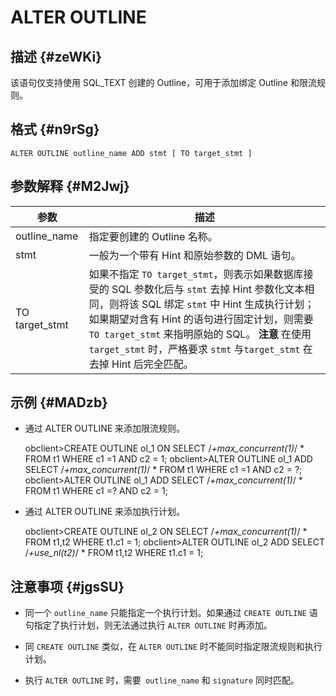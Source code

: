 ALTER OUTLINE 
==================================



描述 {#zeWKi}
-----------

该语句仅支持使用 SQL_TEXT 创建的 Outline，可用于添加绑定 Outline 和限流规则。

格式 {#n9rSg}
-----------

    ALTER OUTLINE outline_name ADD stmt [ TO target_stmt ]



参数解释 {#M2Jwj}
-------------



|       参数       |                                                                                                                                         描述                                                                                                                                          |
|----------------|-------------------------------------------------------------------------------------------------------------------------------------------------------------------------------------------------------------------------------------------------------------------------------------|
| outline_name   | 指定要创建的 Outline 名称。                                                                                                                                                                                                                                                                  |
| stmt           | 一般为一个带有 Hint 和原始参数的 DML 语句。                                                                                                                                                                                                                                                         |
| TO target_stmt | 如果不指定 `TO target_stmt`，则表示如果数据库接受的 SQL 参数化后与 `stmt` 去掉 Hint 参数化文本相同，则将该 SQL 绑定 `stmt` 中 Hint 生成执行计划；如果期望对含有 Hint 的语句进行固定计划，则需要 `TO target_stmt` 来指明原始的 SQL。  **注意**  在使用 `target_stmt` 时，严格要求 `stmt` 与`target_stmt` 在去掉 Hint 后完全匹配。 |



示例 {#MADzb}
-----------

* 通过 ALTER OUTLINE 来添加限流规则。

  




    obclient>CREATE OUTLINE ol_1 ON SELECT /*+max_concurrent(1)*/ * FROM t1 WHERE c1 =1 
               AND c2 = 1;
    obclient>ALTER OUTLINE ol_1 ADD SELECT /*+max_concurrent(1)*/ * FROM t1 WHERE c1 =1 
               AND c2 = ?;
    obclient>ALTER OUTLINE ol_1 ADD SELECT /*+max_concurrent(1)*/ * FROM t1 WHERE c1 =? 
               AND c2 = 1;



* 通过 ALTER OUTLINE 来添加执行计划。

  




    obclient>CREATE OUTLINE ol_2 ON SELECT /*+max_concurrent(1)*/ * FROM t1,t2 
              WHERE t1.c1 = 1;
    obclient>ALTER OUTLINE ol_2 ADD SELECT /*+use_nl(t2)*/ * FROM t1,t2 
              WHERE t1.c1 = 1;



注意事项 {#jgsSU}
-------------

* 同一个 `outline_name` 只能指定一个执行计划。如果通过 `CREATE OUTLINE` 语句指定了执行计划，则无法通过执行 `ALTER OUTLINE` 时再添加。

  

* 同 `CREATE OUTLINE` 类似，在 `ALTER OUTLINE` 时不能同时指定限流规则和执行计划。

  

* 执行 `ALTER OUTLINE` 时，需要` outline_name` 和 `signature` 同时匹配。

  



